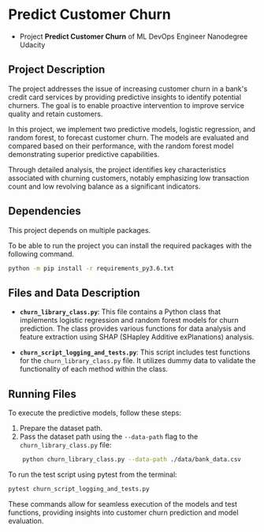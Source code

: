 # Predict Customer Churn

- Project **Predict Customer Churn** of ML DevOps Engineer Nanodegree Udacity

## Project Description
The project addresses the issue of increasing customer churn in a bank's credit card services by providing predictive insights to identify potential churners. The goal is to enable proactive intervention to improve service quality and retain customers.

In this project, we implement two predictive models, logistic regression, and random forest, to forecast customer churn. The models are evaluated and compared based on their performance, with the random forest model demonstrating superior predictive capabilities.

Through detailed analysis, the project identifies key characteristics associated with churning customers, notably emphasizing low transaction count and low revolving balance as a significant indicators.
## Dependencies
This project depends on multiple packages. 

To be able to run the project you can install the required packages with the following command.
```bash
python -m pip install -r requirements_py3.6.txt
```

## Files and Data Description
- **`churn_library_class.py`**: This file contains a Python class that implements logistic regression and random forest models for churn prediction. The class provides various functions for data analysis and feature extraction using SHAP (SHapley Additive exPlanations) analysis.

- **`churn_script_logging_and_tests.py`**: This script includes test functions for the `churn_library_class.py` file. It utilizes dummy data to validate the functionality of each method within the class.

## Running Files
To execute the predictive models, follow these steps:
1. Prepare the dataset path.
2. Pass the dataset path using the `--data-path` flag to the `churn_library_class.py` file:

```bash
    python churn_library_class.py --data-path ./data/bank_data.csv
```
   

To run the test script using pytest from the terminal:
```bash
pytest churn_script_logging_and_tests.py
```

These commands allow for seamless execution of the models and test functions, providing insights into customer churn prediction and model evaluation.
